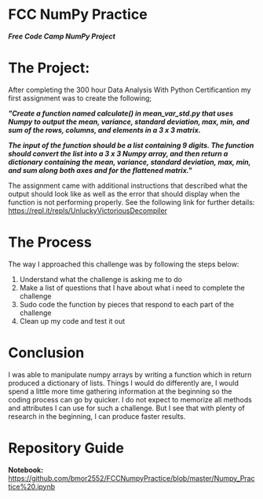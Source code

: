 # FCC NumPy Practice
***Free Code Camp NumPy Project***

# The Project:
After completing the 300 hour Data Analysis With Python Certificantion my first assignment was to create the following;

***"Create a function named calculate() in mean_var_std.py that uses Numpy to output the mean, variance, standard deviation, max, min, and sum of the rows, columns, and elements in a 3 x 3 matrix.***

***The input of the function should be a list containing 9 digits. The function should convert the list into a 3 x 3 Numpy array, and then return a dictionary containing the mean, variance, standard deviation, max, min, and sum along both axes and for the flattened matrix."***

The assignment came with additional instructions that described what the output should look like as well as the error that should display when the function is not performing properly. See the following link for further details: https://repl.it/repls/UnluckyVictoriousDecompiler

# The Process
The way I approached this challenge was by following the steps below:

1. Understand what the challenge is asking me to do
2. Make a list of questions that I have about what i need to complete the challenge
3. Sudo code the function by pieces that respond to each part of the challenge
4. Clean up my code and test it out

# Conclusion
I was able to manipulate numpy arrays by writing a function which in return produced a dictionary of lists. Things I would do differently are, I would spend a little more time gathering information at the beginning so the coding process can go by quicker. I do not expect to memorize all methods and attributes I can use for such a challenge. But I see that with plenty of research in the beginning, I can produce faster results.  

# Repository Guide
**Notebook:** https://github.com/bmor2552/FCCNumpyPractice/blob/master/Numpy_Practice%20.ipynb
